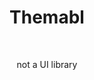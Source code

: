 <summary dir=rtl align=center><summary dir=ltr /><h1>Themabl</h1></summary>
<br/><p align=center>not a UI library</p>
